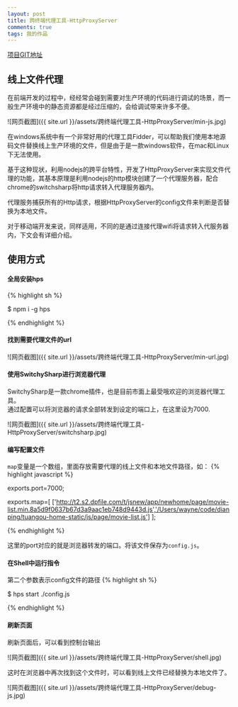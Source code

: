 ```yaml
---
layout: post
title: 跨终端代理工具-HttpProxyServer
comments: true
tags: 我的作品
---
```


[项目GIT地址](https://github.com/devWayne/hps)

## 线上文件代理

在前端开发的过程中，经经常会碰到需要对生产环境的代码进行调试的场景，而一般生产环境中的静态资源都是经过压缩的，会给调试带来许多不便。   

![网页截图]({{ site.url }}/assets/跨终端代理工具-HttpProxyServer/min-js.jpg)


在windows系统中有一个非常好用的代理工具Fidder，可以帮助我们使用本地源码文件替换线上生产环境的文件，但是由于是一款windows软件，在mac和Linux下无法使用。   

基于这种现状，利用nodejs的跨平台特性，开发了HttpProxyServer来实现文件代理的功能，其基本原理是利用nodejs的http模块创建了一个代理服务器，配合chrome的switchsharp将http请求转入代理服务器内。   

代理服务捕获所有的Http请求，根据HttpProxyServer的config文件来判断是否替换为本地文件。    

对于移动端开发来说，同样适用，不同的是通过连接代理wifi将请求转入代服务器内，下文会有详细介绍。

## 使用方式

#### 全局安装hps

{% highlight sh %}

$ npm i -g hps

{% endhighlight %} 

#### 找到需要代理文件的url

![网页截图]({{ site.url }}/assets/跨终端代理工具-HttpProxyServer/min-url.jpg)

#### 使用SwitchySharp进行浏览器代理

SwitchySharp是一款chrome插件，也是目前市面上最受哦欢迎的浏览器代理工具。   
通过配置可以将浏览器的请求全部转发到设定的端口上，在这里设为7000.

![网页截图]({{ site.url }}/assets/跨终端代理工具-HttpProxyServer/switchsharp.jpg)

#### 编写配置文件

`map`变量是一个数组，里面存放需要代理的线上文件和本地文件路径，如：
{% highlight javascript %}

exports.port=7000;

exports.map=[
	['http://t2.s2.dpfile.com/t/jsnew/app/newhome/page/movie-list.min.8a5d9f0637b67d3a9aac1eb748d9443d.js','/Users/wayne/code/dianping/tuangou-home-static/js/page/movie-list.js']
];

{% endhighlight %} 

这里的port对应的就是浏览器转发的端口。将该文件保存为`config.js`。

#### 在Shell中运行指令

第二个参数表示config文件的路径
{% highlight sh %}

$ hps start ./config.js

{% endhighlight %} 


#### 刷新页面

刷新页面后，可以看到控制台输出

![网页截图]({{ site.url }}/assets/跨终端代理工具-HttpProxyServer/shell.jpg)

这时在浏览器中再次找到这个文件时，可以看到线上文件已经替换为本地文件了。

![网页截图]({{ site.url }}/assets/跨终端代理工具-HttpProxyServer/debug-js.jpg)

